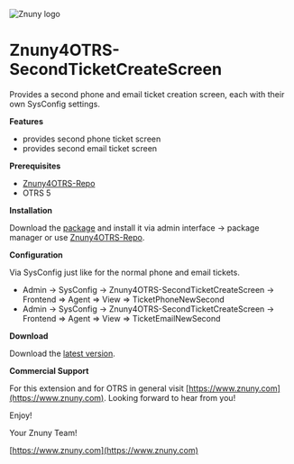 ![Znuny logo](http://znuny.com/assets/images/logo_small.png)

Znuny4OTRS-SecondTicketCreateScreen
===================================
Provides a second phone and email ticket creation screen, each with their own SysConfig settings.

**Features**

* provides second phone ticket screen
* provides second email ticket screen

**Prerequisites**

- [Znuny4OTRS-Repo](https://www.znuny.com/add-ons/znuny4otrs-repository)
- OTRS 5

**Installation**

Download the [package](https://addons.znuny.com/api/addon_repos/public/637/latest) and install it via admin interface -> package manager or use [Znuny4OTRS-Repo](https://www.znuny.com/add-ons/znuny4otrs-repository).

**Configuration**

Via SysConfig just like for the normal phone and email tickets.

* Admin -> SysConfig -> Znuny4OTRS-SecondTicketCreateScreen -> Frontend =>  Agent  => View =>  TicketPhoneNewSecond
* Admin -> SysConfig -> Znuny4OTRS-SecondTicketCreateScreen -> Frontend =>  Agent  => View =>  TicketEmailNewSecond

**Download**

Download the [latest version](https://addons.znuny.com/api/addon_repos/public/637/latest).

**Commercial Support**

For this extension and for OTRS in general visit [https://www.znuny.com](https://www.znuny.com). Looking forward to hear from you!

Enjoy!

 Your Znuny Team!

 [https://www.znuny.com](https://www.znuny.com)
